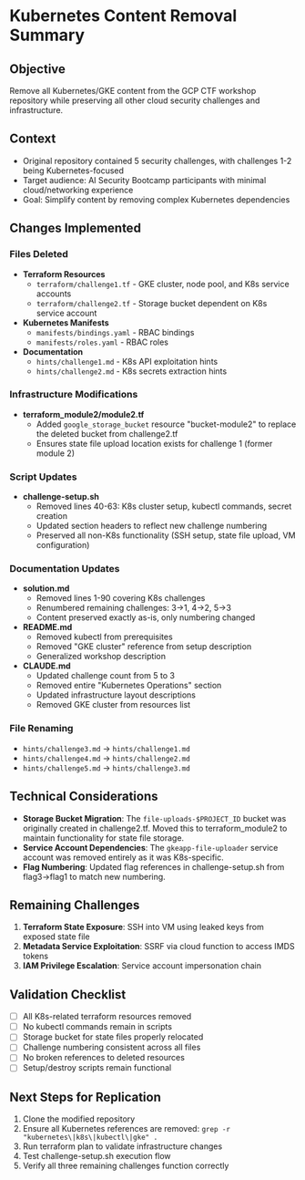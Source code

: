 # Kubernetes Content Removal Summary

## Objective
Remove all Kubernetes/GKE content from the GCP CTF workshop repository while preserving all other cloud security challenges and infrastructure.

## Context
- Original repository contained 5 security challenges, with challenges 1-2 being Kubernetes-focused
- Target audience: AI Security Bootcamp participants with minimal cloud/networking experience
- Goal: Simplify content by removing complex Kubernetes dependencies

## Changes Implemented

### Files Deleted
- **Terraform Resources**
  - `terraform/challenge1.tf` - GKE cluster, node pool, and K8s service accounts
  - `terraform/challenge2.tf` - Storage bucket dependent on K8s service account
- **Kubernetes Manifests**
  - `manifests/bindings.yaml` - RBAC bindings
  - `manifests/roles.yaml` - RBAC roles
- **Documentation**
  - `hints/challenge1.md` - K8s API exploitation hints
  - `hints/challenge2.md` - K8s secrets extraction hints

### Infrastructure Modifications
- **terraform_module2/module2.tf**
  - Added `google_storage_bucket` resource "bucket-module2" to replace the deleted bucket from challenge2.tf
  - Ensures state file upload location exists for challenge 1 (former module 2)

### Script Updates
- **challenge-setup.sh**
  - Removed lines 40-63: K8s cluster setup, kubectl commands, secret creation
  - Updated section headers to reflect new challenge numbering
  - Preserved all non-K8s functionality (SSH setup, state file upload, VM configuration)

### Documentation Updates
- **solution.md**
  - Removed lines 1-90 covering K8s challenges
  - Renumbered remaining challenges: 3→1, 4→2, 5→3
  - Content preserved exactly as-is, only numbering changed
- **README.md**
  - Removed kubectl from prerequisites
  - Removed "GKE cluster" reference from setup description
  - Generalized workshop description
- **CLAUDE.md**
  - Updated challenge count from 5 to 3
  - Removed entire "Kubernetes Operations" section
  - Updated infrastructure layout descriptions
  - Removed GKE cluster from resources list

### File Renaming
- `hints/challenge3.md` → `hints/challenge1.md`
- `hints/challenge4.md` → `hints/challenge2.md`
- `hints/challenge5.md` → `hints/challenge3.md`

## Technical Considerations
- **Storage Bucket Migration**: The `file-uploads-$PROJECT_ID` bucket was originally created in challenge2.tf. Moved this to terraform_module2 to maintain functionality for state file storage.
- **Service Account Dependencies**: The `gkeapp-file-uploader` service account was removed entirely as it was K8s-specific.
- **Flag Numbering**: Updated flag references in challenge-setup.sh from flag3→flag1 to match new numbering.

## Remaining Challenges
1. **Terraform State Exposure**: SSH into VM using leaked keys from exposed state file
2. **Metadata Service Exploitation**: SSRF via cloud function to access IMDS tokens
3. **IAM Privilege Escalation**: Service account impersonation chain

## Validation Checklist
- [ ] All K8s-related terraform resources removed
- [ ] No kubectl commands remain in scripts
- [ ] Storage bucket for state files properly relocated
- [ ] Challenge numbering consistent across all files
- [ ] No broken references to deleted resources
- [ ] Setup/destroy scripts remain functional

## Next Steps for Replication
1. Clone the modified repository
2. Ensure all Kubernetes references are removed: `grep -r "kubernetes\|k8s\|kubectl\|gke" .`
3. Run terraform plan to validate infrastructure changes
4. Test challenge-setup.sh execution flow
5. Verify all three remaining challenges function correctly